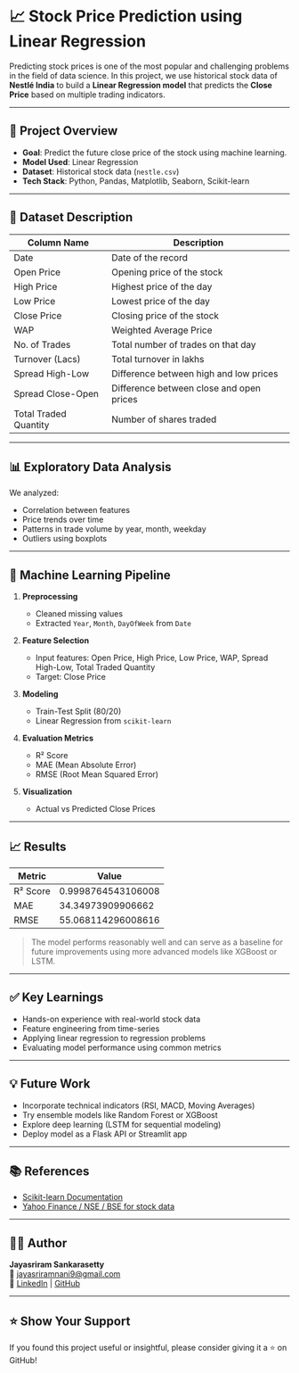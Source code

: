 # 📈 Stock Price Prediction using Linear Regression

Predicting stock prices is one of the most popular and challenging problems in the field of data science. In this project, we use historical stock data of **Nestlé India** to build a **Linear Regression model** that predicts the **Close Price** based on multiple trading indicators.

---

## 🚀 Project Overview

- **Goal**: Predict the future close price of the stock using machine learning.
- **Model Used**: Linear Regression
- **Dataset**: Historical stock data (`nestle.csv`)
- **Tech Stack**: Python, Pandas, Matplotlib, Seaborn, Scikit-learn

---

## 📂 Dataset Description

| Column Name             | Description                              |
|------------------------|------------------------------------------|
| Date                   | Date of the record                       |
| Open Price             | Opening price of the stock               |
| High Price             | Highest price of the day                 |
| Low Price              | Lowest price of the day                  |
| Close Price            | Closing price of the stock               |
| WAP                    | Weighted Average Price                   |
| No. of Trades          | Total number of trades on that day       |
| Turnover (Lacs)        | Total turnover in lakhs                  |
| Spread High-Low        | Difference between high and low prices   |
| Spread Close-Open      | Difference between close and open prices |
| Total Traded Quantity  | Number of shares traded                  |

---

## 📊 Exploratory Data Analysis

We analyzed:

- Correlation between features
- Price trends over time
- Patterns in trade volume by year, month, weekday
- Outliers using boxplots

---

## 🧠 Machine Learning Pipeline

1. **Preprocessing**
   - Cleaned missing values
   - Extracted `Year`, `Month`, `DayOfWeek` from `Date`

2. **Feature Selection**
   - Input features: Open Price, High Price, Low Price, WAP, Spread High-Low, Total Traded Quantity
   - Target: Close Price

3. **Modeling**
   - Train-Test Split (80/20)
   - Linear Regression from `scikit-learn`

4. **Evaluation Metrics**
   - R² Score
   - MAE (Mean Absolute Error)
   - RMSE (Root Mean Squared Error)

5. **Visualization**
   - Actual vs Predicted Close Prices

---

## 📈 Results

| Metric     | Value             |
|------------|-------------------|
| R² Score   | 0.9998764543106008|
| MAE        | 34.34973909906662 |
| RMSE       | 55.068114296008616|

> The model performs reasonably well and can serve as a baseline for future improvements using more advanced models like XGBoost or LSTM.

---

## ✅ Key Learnings

- Hands-on experience with real-world stock data
- Feature engineering from time-series
- Applying linear regression to regression problems
- Evaluating model performance using common metrics

---

## 💡 Future Work

- Incorporate technical indicators (RSI, MACD, Moving Averages)
- Try ensemble models like Random Forest or XGBoost
- Explore deep learning (LSTM for sequential modeling)
- Deploy model as a Flask API or Streamlit app

---

## 📚 References

- [Scikit-learn Documentation](https://scikit-learn.org/)
- [Yahoo Finance / NSE / BSE for stock data](https://www.nseindia.com/)

---

## 🙋‍♂️ Author

**Jayasriram Sankarasetty**  
📧 [jayasriramnani9@gmail.com](mailto:jayasriramnani9@gmail.com)  
🔗 [LinkedIn](https://www.linkedin.com/in/jaysrirams) | [GitHub](https://github.com/Jayasriramsankarasetty)

---

## ⭐️ Show Your Support

If you found this project useful or insightful, please consider giving it a ⭐️ on GitHub!

